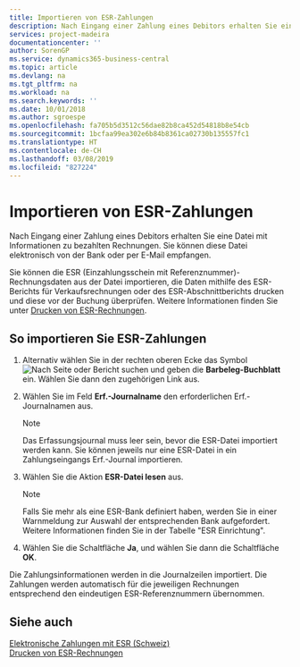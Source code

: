 ```yaml
---
title: Importieren von ESR-Zahlungen
description: Nach Eingang einer Zahlung eines Debitors erhalten Sie eine Datei mit Informationen zu bezahlten Rechnungen. Sie können diese Datei elektronisch von der Bank oder per E-Mail empfangen.
services: project-madeira
documentationcenter: ''
author: SorenGP
ms.service: dynamics365-business-central
ms.topic: article
ms.devlang: na
ms.tgt_pltfrm: na
ms.workload: na
ms.search.keywords: ''
ms.date: 10/01/2018
ms.author: sgroespe
ms.openlocfilehash: fa705b5d3512c56dae82b8ca452d54818b8e54cb
ms.sourcegitcommit: 1bcfaa99ea302e6b84b8361ca02730b135557fc1
ms.translationtype: HT
ms.contentlocale: de-CH
ms.lasthandoff: 03/08/2019
ms.locfileid: "827224"
---
```

# <a name="import-esr-payments"></a>Importieren von ESR-Zahlungen
Nach Eingang einer Zahlung eines Debitors erhalten Sie eine Datei mit Informationen zu bezahlten Rechnungen. Sie können diese Datei elektronisch von der Bank oder per E-Mail empfangen.  

Sie können die ESR (Einzahlungsschein mit Referenznummer)-Rechnungsdaten aus der Datei importieren, die Daten mithilfe des ESR-Berichts für Verkaufsrechnungen oder des ESR-Abschnittberichts drucken und diese vor der Buchung überprüfen. Weitere Informationen finden Sie unter [Drucken von ESR-Rechnungen](how-to-print-esr-invoices.md).  

## <a name="to-import-esr-payments"></a>So importieren Sie ESR-Zahlungen  

1.  Alternativ wählen Sie in der rechten oberen Ecke das Symbol ![Nach Seite oder Bericht suchen](../../media/ui-search/search_small.png "Nach Seite oder Bericht suchen") und geben die **Barbeleg-Buchblatt** ein. Wählen Sie dann den zugehörigen Link aus.  
2.  Wählen Sie im Feld **Erf.-Journalname** den erforderlichen Erf.-Journalnamen aus.  

    > [!NOTE]  
    >  Das Erfassungsjournal muss leer sein, bevor die ESR-Datei importiert werden kann. Sie können jeweils nur eine ESR-Datei in ein Zahlungseingangs Erf.-Journal importieren.  

3.  Wählen Sie die Aktion **ESR-Datei lesen** aus.  

    > [!NOTE]  
    >  Falls Sie mehr als eine ESR-Bank definiert haben, werden Sie in einer Warnmeldung zur Auswahl der entsprechenden Bank aufgefordert. Weitere Informationen finden Sie in der Tabelle "ESR Einrichtung".  

4.  Wählen Sie die Schaltfläche **Ja**, und wählen Sie dann die Schaltfläche **OK**.  

Die Zahlungsinformationen werden in die Journalzeilen importiert. Die Zahlungen werden automatisch für die jeweiligen Rechnungen entsprechend den eindeutigen ESR-Referenznummern übernommen.  

## <a name="see-also"></a>Siehe auch  
 [Elektronische Zahlungen mit ESR (Schweiz)](swiss-electronic-payments-using-esr.md)   
 [Drucken von ESR-Rechnungen](how-to-print-esr-invoices.md)
